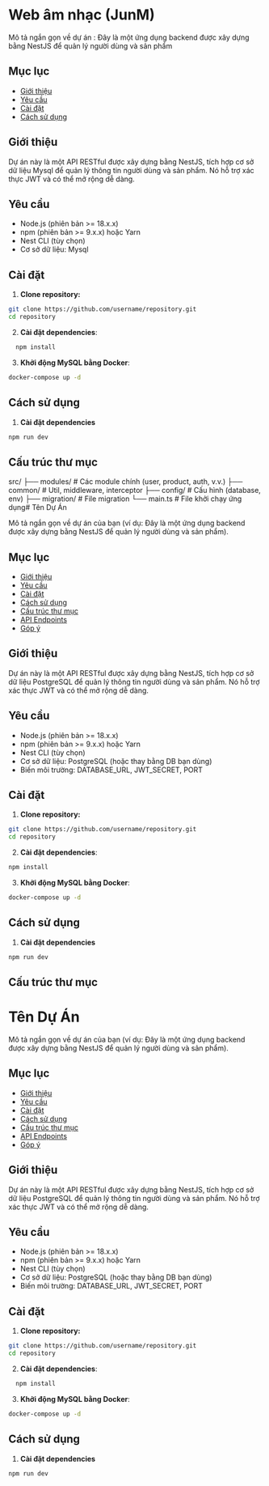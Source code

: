 # Web âm nhạc (JunM)

Mô tả ngắn gọn về dự án : Đây là một ứng dụng backend được xây dựng bằng NestJS để quản lý người dùng và sản phẩm

## Mục lục

- [Giới thiệu](#giới-thiệu)
- [Yêu cầu](#yêu-cầu)
- [Cài đặt](#cài-đặt)
- [Cách sử dụng](#cách-sử-dụng)

## Giới thiệu

Dự án này là một API RESTful được xây dựng bằng NestJS, tích hợp cơ sở dữ liệu Mysql để quản lý thông tin người dùng và sản phẩm. Nó hỗ trợ xác thực JWT và có thể mở rộng dễ dàng.

## Yêu cầu

- Node.js (phiên bản >= 18.x.x)
- npm (phiên bản >= 9.x.x) hoặc Yarn
- Nest CLI (tùy chọn)
- Cơ sở dữ liệu: Mysql

## Cài đặt

1. **Clone repository:**

```bash
git clone https://github.com/username/repository.git
cd repository
```

2. **Cài đặt dependencies**:

```bash
  npm install
```

3. **Khởi động MySQL bằng Docker**:

```bash
docker-compose up -d
```

## Cách sử dụng

1. **Cài đặt dependencies**

```bash
npm run dev
```

## Cấu trúc thư mục

src/
├── modules/ # Các module chính (user, product, auth, v.v.)
├── common/ # Util, middleware, interceptor
├── config/ # Cấu hình (database, env)
├── migration/ # File migration
└── main.ts # File khởi chạy ứng dụng# Tên Dự Án

Mô tả ngắn gọn về dự án của bạn (ví dụ: Đây là một ứng dụng backend được xây dựng bằng NestJS để quản lý người dùng và sản phẩm).

## Mục lục

- [Giới thiệu](#giới-thiệu)
- [Yêu cầu](#yêu-cầu)
- [Cài đặt](#cài-đặt)
- [Cách sử dụng](#cách-sử-dụng)
- [Cấu trúc thư mục](#cấu-trúc-thư-mục)
- [API Endpoints](#api-endpoints)
- [Góp ý](#góp-ý)

## Giới thiệu

Dự án này là một API RESTful được xây dựng bằng NestJS, tích hợp cơ sở dữ liệu PostgreSQL để quản lý thông tin người dùng và sản phẩm. Nó hỗ trợ xác thực JWT và có thể mở rộng dễ dàng.

## Yêu cầu

- Node.js (phiên bản >= 18.x.x)
- npm (phiên bản >= 9.x.x) hoặc Yarn
- Nest CLI (tùy chọn)
- Cơ sở dữ liệu: PostgreSQL (hoặc thay bằng DB bạn dùng)
- Biến môi trường: DATABASE_URL, JWT_SECRET, PORT

## Cài đặt

1. **Clone repository:**

```bash
git clone https://github.com/username/repository.git
cd repository
```

2. **Cài đặt dependencies**:

```bash
npm install
```

3. **Khởi động MySQL bằng Docker**:

```bash
docker-compose up -d
```

## Cách sử dụng

1. **Cài đặt dependencies**

```bash
npm run dev
```

## Cấu trúc thư mục

# Tên Dự Án

Mô tả ngắn gọn về dự án của bạn (ví dụ: Đây là một ứng dụng backend được xây dựng bằng NestJS để quản lý người dùng và sản phẩm).

## Mục lục

- [Giới thiệu](#giới-thiệu)
- [Yêu cầu](#yêu-cầu)
- [Cài đặt](#cài-đặt)
- [Cách sử dụng](#cách-sử-dụng)
- [Cấu trúc thư mục](#cấu-trúc-thư-mục)
- [API Endpoints](#api-endpoints)
- [Góp ý](#góp-ý)

## Giới thiệu

Dự án này là một API RESTful được xây dựng bằng NestJS, tích hợp cơ sở dữ liệu PostgreSQL để quản lý thông tin người dùng và sản phẩm. Nó hỗ trợ xác thực JWT và có thể mở rộng dễ dàng.

## Yêu cầu

- Node.js (phiên bản >= 18.x.x)
- npm (phiên bản >= 9.x.x) hoặc Yarn
- Nest CLI (tùy chọn)
- Cơ sở dữ liệu: PostgreSQL (hoặc thay bằng DB bạn dùng)
- Biến môi trường: DATABASE_URL, JWT_SECRET, PORT

## Cài đặt

1. **Clone repository:**

```bash
git clone https://github.com/username/repository.git
cd repository
```

2. **Cài đặt dependencies**:

```bash
  npm install
```

3. **Khởi động MySQL bằng Docker**:

```bash
docker-compose up -d
```

## Cách sử dụng

1. **Cài đặt dependencies**

```bash
npm run dev
```
